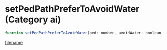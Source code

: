 # setPedPathPreferToAvoidWater (Category ai)

```js
function setPedPathPreferToAvoidWater(ped: number, avoidWater: boolean): void
```

[filename](setPedPathPreferToAvoidWater_m.md ':include')